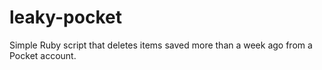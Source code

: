 # leaky-pocket
Simple Ruby script that deletes items saved more than a week ago from a Pocket account.
